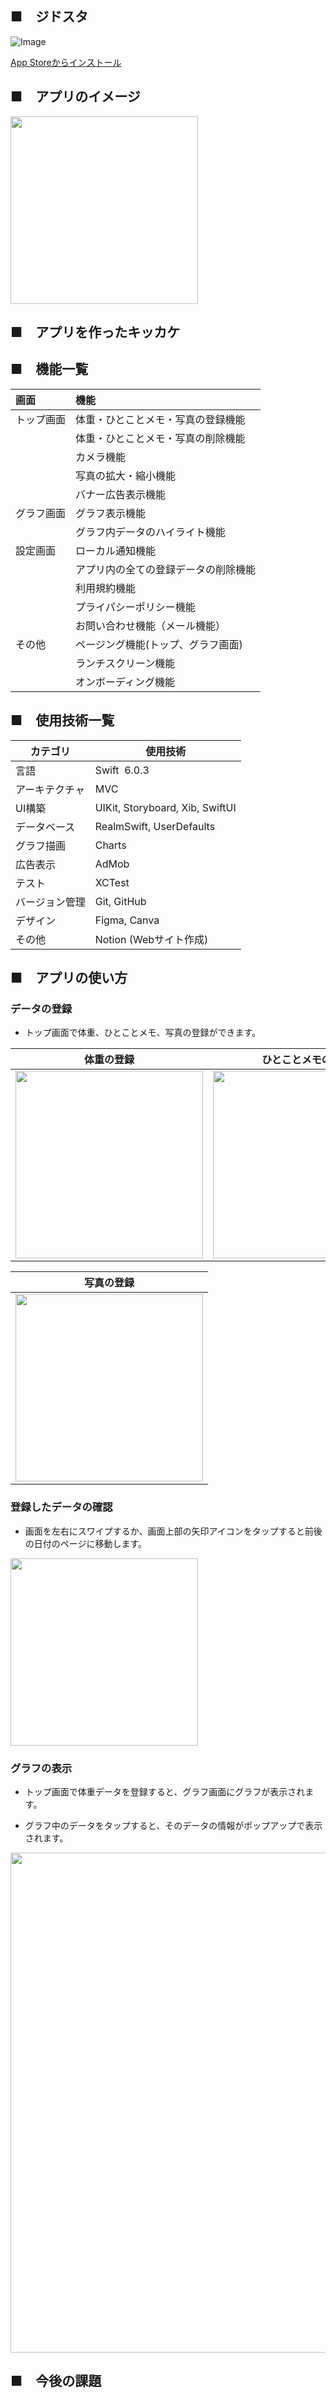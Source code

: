 ## ■　ジドスタ

![Image](https://github.com/user-attachments/assets/be81e459-d1ca-4ff6-afc2-63187e65d9bd)

[App Storeからインストール](https://itunes.apple.com/jp/app/id6741679575?mt=8"アプリページ")

## ■　アプリのイメージ

<img src="https://github.com/user-attachments/assets/be007de9-9c89-4778-8b6e-f4906c6a4399" width="300px">


## ■　アプリを作ったキッカケ

## ■　機能一覧

| 画面    | 機能                 |
|:----- |:------------------ |
| トップ画面 | 体重・ひとことメモ・写真の登録機能  |
|       | 体重・ひとことメモ・写真の削除機能  |
|       | カメラ機能              |
|       | 写真の拡大・縮小機能         |
|       | バナー広告表示機能          |
| グラフ画面 | グラフ表示機能            |
|       | グラフ内データのハイライト機能    |
| 設定画面  | ローカル通知機能           |
|       | アプリ内の全ての登録データの削除機能 |
|       | 利用規約機能             |
|       | プライパシーポリシー機能       |
|       | お問い合わせ機能（メール機能）    |
| その他   | ページング機能(トップ、グラフ画面) |
|       | ランチスクリーン機能         |
|       | オンボーディング機能         |

## ■　使用技術一覧

| カテゴリ    | 使用技術                            |
| ------- | ------------------------------- |
| 言語      | Swift  6.0.3                    |
| アーキテクチャ | MVC                             |
| UI構築    | UIKit, Storyboard, Xib, SwiftUI |
| データベース  | RealmSwift, UserDefaults        |
| グラフ描画   | Charts                          |
| 広告表示    | AdMob                           |
| テスト     | XCTest                          |
| バージョン管理 | Git, GitHub                     |
| デザイン    | Figma, Canva                    |
| その他     | Notion (Webサイト作成)               |

## ■　アプリの使い方

### データの登録

- トップ画面で体重、ひとことメモ、写真の登録ができます。

| 体重の登録                                                                                         | ひとことメモの登録                                                                                      |
| ------------------------------------------------------------------------------------------------ | ----------------------------------------------------------------------------------------------------- | 
|<img src="https://github.com/user-attachments/assets/54a52df8-fb25-45d8-bbf7-e86c5b5f0751" width="300px">| <img src="https://github.com/user-attachments/assets/a4eba28d-46ae-4fac-8a7e-a48eefef7c83" width="300px">|

|写真の登録|
|--------|
|<img src="https://github.com/user-attachments/assets/565ee73c-8370-4edb-8974-02811e46aac8" width="300px">|


### 登録したデータの確認

- 画面を左右にスワイプするか、画面上部の矢印アイコンをタップすると前後の日付のページに移動します。

<img src="https://github.com/user-attachments/assets/6e30008d-d64e-4b57-96aa-14a5a024e944" width="300px">


### グラフの表示

- トップ画面で体重データを登録すると、グラフ画面にグラフが表示されます。

- グラフ中のデータをタップすると、そのデータの情報がポップアップで表示されます。
<img src="https://github.com/user-attachments/assets/a3dd946b-dcca-4465-8c7b-9ff17a7a7f1f" width="800px">


## ■　今後の課題
